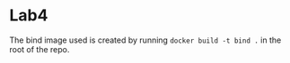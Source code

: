 # Lab4

The bind image used is created by running `docker build -t bind .` in the root of the repo.

